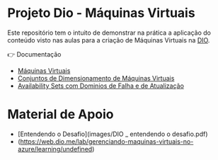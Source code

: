 
# Projeto Dio - Máquinas Virtuais

Este repositório tem o intuito de demonstrar na prática a aplicação do conteúdo visto nas aulas para a criação de Máquinas Virtuais na [DIO](https://www.dio.me/).

👉 Documentação
- [Máquinas Virtuais](https://azure.microsoft.com/pt-br/products/virtual-machines)
- [Conjuntos de Dimensionamento de Máquinas Virtuais](https://learn.microsoft.com/pt-br/azure/virtual-machine-scale-sets/tutorial-create-and-manage-cli)
- [Availability Sets com Dominios de Falha e de Atualização](https://learn.microsoft.com/pt-br/azure/virtual-machines/availability?WT.mc_id=UI_empg)

# Material de Apoio
- [Entendendo o Desafio](images/DIO _ entendendo o desafio.pdf)
- (https://web.dio.me/lab/gerenciando-maquinas-virtuais-no-azure/learning/undefined)
